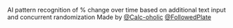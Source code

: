 AI pattern recognition of % change over time based on additional text input and concurrent randomization
Made by
[@Calc-oholic](https://www.github.com/Calc-oholic)
[@FollowedPlate](https://github.com/FollowedPlate)

